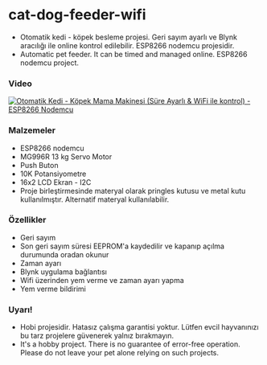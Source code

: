 # cat-dog-feeder-wifi

- Otomatik kedi - köpek besleme projesi. Geri sayım ayarlı ve Blynk aracılığı ile online kontrol edilebilir. ESP8266 nodemcu projesidir.
- Automatic pet feeder. It can be timed and managed online. ESP8266 nodemcu project.

### Video
[![Otomatik Kedi - Köpek Mama Makinesi (Süre Ayarlı & WiFi ile kontrol) - ESP8266 Nodemcu](https://www.oguzhanavci.com/upload/git-video-cover.jpg)](https://www.youtube.com/watch?v=2BcprNNV_gc "Otomatik Kedi - Köpek Mama Makinesi (Süre Ayarlı & WiFi ile kontrol) - ESP8266 Nodemcu")

### Malzemeler
- ESP8266 nodemcu
- MG996R 13 kg Servo Motor
- Push Buton
- 10K Potansiyometre
- 16x2 LCD Ekran - I2C
- Proje birleştirmesinde materyal olarak pringles kutusu ve metal kutu kullanılmıştır. Alternatif materyal kullanılabilir.

### Özellikler
- Geri sayım
- Son geri sayım süresi EEPROM'a kaydedilir ve kapanıp açılma durumunda oradan okunur
- Zaman ayarı
- Blynk uygulama bağlantısı
- Wifi üzerinden yem verme ve zaman ayarı yapma
- Yem verme bildirimi

### Uyarı!
- Hobi projesidir. Hatasız çalışma garantisi yoktur. Lütfen evcil hayvanınızı bu tarz projelere güvenerek yalnız bırakmayın.
- It's a hobby project. There is no guarantee of error-free operation. Please do not leave your pet alone relying on such projects.
